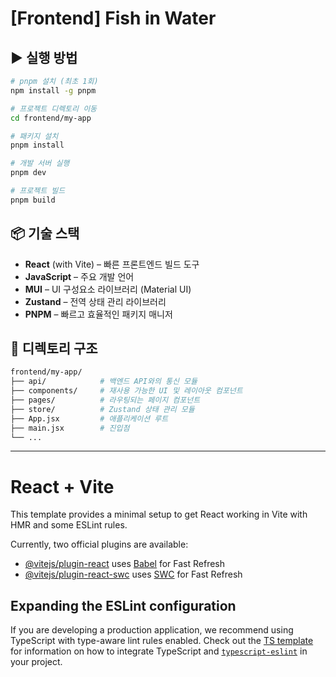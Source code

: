 
# [Frontend] Fish in Water 
## ▶️ 실행 방법
```bash
# pnpm 설치 (최초 1회)
npm install -g pnpm

# 프로젝트 디렉토리 이동
cd frontend/my-app

# 패키지 설치
pnpm install

# 개발 서버 실행
pnpm dev

# 프로젝트 빌드
pnpm build
```

## 📦 기술 스택
- **React** (with Vite) – 빠른 프론트엔드 빌드 도구
- **JavaScript** – 주요 개발 언어
- **MUI** – UI 구성요소 라이브러리 (Material UI)
- **Zustand** – 전역 상태 관리 라이브러리
- **PNPM** – 빠르고 효율적인 패키지 매니저

## 📁 디렉토리 구조
```bash
frontend/my-app/
├── api/            # 백엔드 API와의 통신 모듈
├── components/     # 재사용 가능한 UI 및 레이아웃 컴포넌트
├── pages/          # 라우팅되는 페이지 컴포넌트
├── store/          # Zustand 상태 관리 모듈
├── App.jsx         # 애플리케이션 루트
├── main.jsx        # 진입점
└── ...
```


---------

# React + Vite

This template provides a minimal setup to get React working in Vite with HMR and some ESLint rules.

Currently, two official plugins are available:

- [@vitejs/plugin-react](https://github.com/vitejs/vite-plugin-react/blob/main/packages/plugin-react) uses [Babel](https://babeljs.io/) for Fast Refresh
- [@vitejs/plugin-react-swc](https://github.com/vitejs/vite-plugin-react/blob/main/packages/plugin-react-swc) uses [SWC](https://swc.rs/) for Fast Refresh

## Expanding the ESLint configuration

If you are developing a production application, we recommend using TypeScript with type-aware lint rules enabled. Check out the [TS template](https://github.com/vitejs/vite/tree/main/packages/create-vite/template-react-ts) for information on how to integrate TypeScript and [`typescript-eslint`](https://typescript-eslint.io) in your project.
